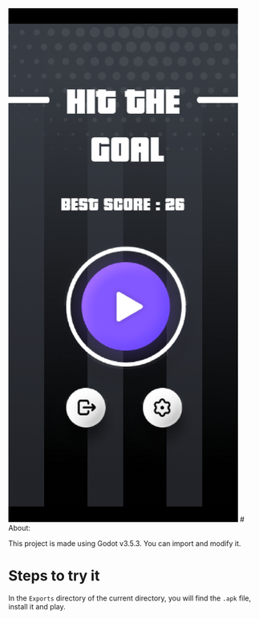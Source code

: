 <img src="/Assets/htg1.jpg">
# About:

This project is made using Godot v3.5.3. You can import and modify it.

# Steps to try it

In the ```Exports``` directory of the current directory, you will find the ```.apk``` file, install it and play.
